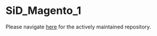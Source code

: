 # SiD_Magento_1
Please navigate [here](https://github.com/SiD-Secure-EFT/SiD_Magento_1) for the actively maintained repository.
